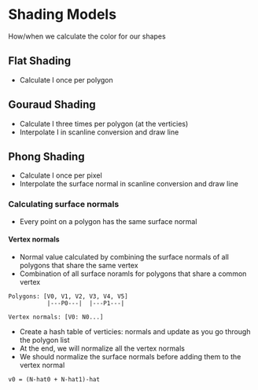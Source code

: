 # Shading Models

How/when we calculate the color for our shapes

## Flat Shading
  - Calculate I once per polygon

## Gouraud Shading
  - Calculate I three times per polygon (at the verticies)
  - Interpolate I in scanline conversion and draw line

## Phong Shading
- Calculate I once per pixel
- Interpolate the surface normal in scanline conversion and draw line

### Calculating surface normals
- Every point on a polygon has the same surface normal

#### Vertex normals
- Normal value calculated by combining the surface normals of all polygons that share the same vertex
- Combination of all surface noramls for polygons that share a common vertex

```
Polygons: [V0, V1, V2, V3, V4, V5]
           |---P0---|  |---P1---|

Vertex normals: [V0: N0...]
```

- Create a hash table of verticies: normals and update as you go through the polygon list
- At the end, we will normalize all the vertex normals
- We should normalize the surface normals before adding them to the vertex normal

```
v0 = (N-hat0 + N-hat1)-hat
```
